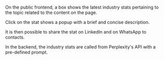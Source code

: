 On the public frontend, a box shows the latest industry stats pertaining to the topic related to the content on the page.

Click on the stat shows a popup with a brief and concise description.

It is then possible to share the stat on LinkedIn and on WhatsApp to contacts.

In the backend, the industry stats are called from Perplexity's API with a pre-defined prompt.